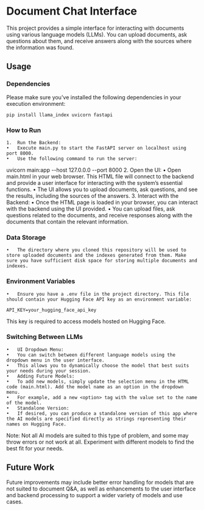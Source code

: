 # Document Chat Interface

This project provides a simple interface for interacting with documents using various language models (LLMs). You can upload documents, ask questions about them, and receive answers along with the sources where the information was found.

## Usage

### Dependencies

Please make sure you've installed the following dependencies in your execution environment:

`pip install llama_index uvicorn fastapi`

### How to Run

	1.	Run the Backend:
	•	Execute main.py to start the FastAPI server on localhost using port 8000.
	•	Use the following command to run the server:
uvicorn main:app --host 127.0.0.0 --port 8000
	2.	Open the UI:
	•	Open main.html in your web browser. This HTML file will connect to the backend and provide a user interface for interacting with the system’s essential functions.
	•	The UI allows you to upload documents, ask questions, and see the results, including the sources of the answers.
	3.	Interact with the Backend:
	•	Once the HTML page is loaded in your browser, you can interact with the backend using the UI provided.
	•	You can upload files, ask questions related to the documents, and receive responses along with the documents that contain the relevant information.

### Data Storage

	•	The directory where you cloned this repository will be used to store uploaded documents and the indexes generated from them. Make sure you have sufficient disk space for storing multiple documents and indexes.

### Environment Variables

	•	Ensure you have a .env file in the project directory. This file should contain your Hugging Face API key as an environment variable:
`API_KEY=your_hugging_face_api_key`

This key is required to access models hosted on Hugging Face.

### Switching Between LLMs

	•	UI Dropdown Menu:
	•	You can switch between different language models using the dropdown menu in the user interface.
	•	This allows you to dynamically choose the model that best suits your needs during your session.
	•	Adding Future Models:
	•	To add new models, simply update the selection menu in the HTML code (main.html). Add the model name as an option in the dropdown menu.
	•	For example, add a new <option> tag with the value set to the name of the model.
	•	Standalone Version:
	•	If desired, you can produce a standalone version of this app where the AI models are specified directly as strings representing their names on Hugging Face.

Note: Not all AI models are suited to this type of problem, and some may throw errors or not work at all. Experiment with different models to find the best fit for your needs.

## Future Work

Future improvements may include better error handling for models that are not suited to document Q&A, as well as enhancements to the user interface and backend processing to support a wider variety of models and use cases.
